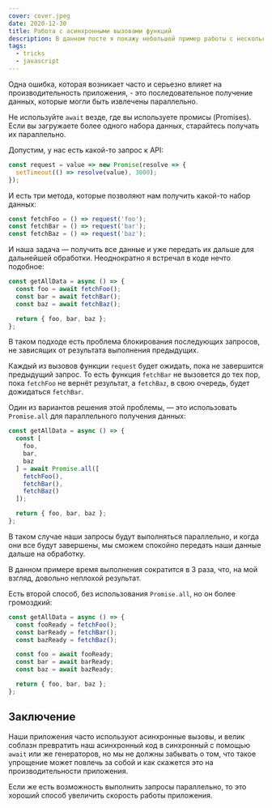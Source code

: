 ```yaml
---
cover: cover.jpeg
date: 2020-12-30
title: Работа с асинхронными вызовами функций
description: В данном посте я покажу небольшой пример работы с несколькими асинхронными функциями
tags:
  - tricks
  - javascript
---
```



Одна ошибка, которая возникает часто и серьезно влияет 
на производительность приложения, - это последовательное получение данных,
которые могли быть извлечены параллельно.

Не используйте `await` везде, где вы используете промисы (Promises).
Если вы загружаете более одного набора данных, старайтесь получать их параллельно.

Допустим, у нас есть какой-то запрос к API:
```javascript
const request = value => new Promise(resolve => {
  setTimeout(() => resolve(value), 3000);
});
```

И есть три метода, которые позволяют нам получить какой-то набор данных:
```javascript
const fetchFoo = () => request('foo');
const fetchBar = () => request('bar');
const fetchBaz = () => request('baz');
```

И наша задача — получить все данные и уже передать их дальше для дальнейшей обработки.
Неоднократно я встречал в коде нечто подобное:

```javascript
const getAllData = async () => {
  const foo = await fetchFoo();
  const bar = await fetchBar();
  const baz = await fetchBaz();

  return { foo, bar, baz };
};
```

В таком подходе есть проблема блокирования последующих запросов, не зависящих от результата выполнения предыдущих.

Каждый из вызовов функции `request` будет ожидать, пока не завершится предыдущий запрос. 
То есть функция `fetchBar` не вызовется до тех пор, пока `fetchFoo` не вернёт результат,
а `fetchBaz`, в свою очередь, будет дожидаться `fetchBar`.


Один из вариантов решения этой проблемы, —
это использовать `Promise.all` для параллельного получения данных:
```javascript
const getAllData = async () => {
  const [
    foo,
    bar,
    baz
  ] = await Promise.all([
    fetchFoo(),
    fetchBar(),
    fetchBaz()
  ]);

  return { foo, bar, baz };
};
```

В таком случае наши запросы будут выполняться параллельно, и
когда они все будут завершены, мы сможем спокойно передать наши данные дальше на обработку.

В данном примере время выполнения сократится в 3 раза,
что, на мой взгляд, довольно неплохой результат.

Есть второй способ, без использования `Promise.all`, но он более громоздкий:

```javascript
const getAllData = async () => {
  const fooReady = fetchFoo();
  const barReady = fetchBar();
  const bazReady = fetchBaz();

  const foo = await fooReady;
  const bar = await barReady;
  const baz = await bazReady;

  return { foo, bar, baz };
};
```

## Заключение

Наши приложения часто используют асинхронные вызовы, и велик соблазн превратить наш
асинхронный код в синхронный с помощью `await` или же генераторов, но мы не должны
забывать о том, что такое упрощение может повлечь за собой и как скажется это на 
производительности приложения. 

Если же есть возможность выполнить запросы параллельно, 
то это хороший способ увеличить скорость работы приложения.

